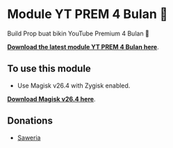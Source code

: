 # Module YT PREM 4 Bulan 🗿

Build Prop buat bikin YouTube Premium 4 Bulan 🗿

[**Download the latest module YT PREM 4 Bulan here**](https://github.com/febjnck/module4bulan/releases/latest).

## To use this module

- Use Magisk v26.4 with Zygisk enabled.

[**Download Magisk v26.4 here**](https://github.com/topjohnwu/Magisk/releases/download/v26.4/Magisk-v26.4.apk).

## Donations

- [Saweria](https://saweria.com/febjnck)
